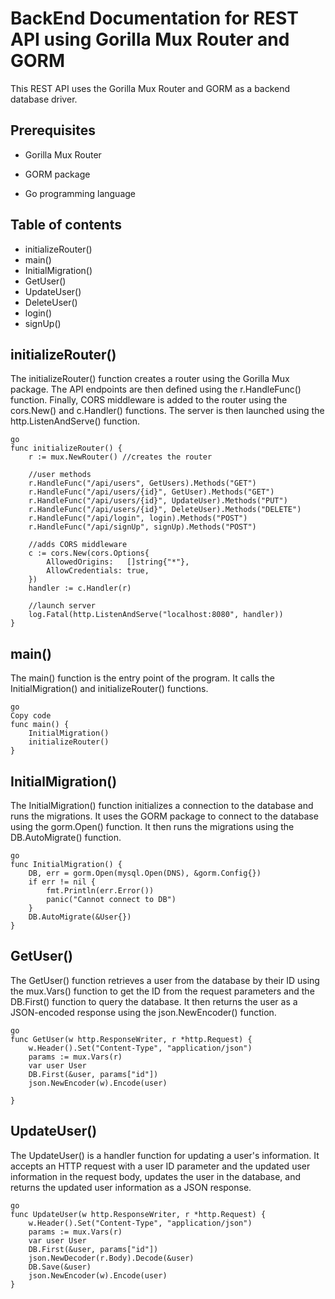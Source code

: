 # BackEnd Documentation for REST API using Gorilla Mux Router and GORM
 This REST API uses the Gorilla Mux Router and GORM as a backend database driver.

## Prerequisites

+ Gorilla Mux Router

+ GORM package

+ Go programming language

## Table of contents

+ initializeRouter()
+ main()
+ InitialMigration()
+ GetUser()
+ UpdateUser()
+ DeleteUser()
+ login()
+ signUp()
<a name="initializeRouter"></a>

## initializeRouter()

The initializeRouter() function creates a router using the Gorilla Mux package. The API endpoints are then defined using the r.HandleFunc() function. Finally, CORS middleware is added to the router using the cors.New() and c.Handler() functions. The server is then launched using the http.ListenAndServe() function.

```
go
func initializeRouter() {
	r := mux.NewRouter() //creates the router

	//user methods
	r.HandleFunc("/api/users", GetUsers).Methods("GET")
	r.HandleFunc("/api/users/{id}", GetUser).Methods("GET")
	r.HandleFunc("/api/users/{id}", UpdateUser).Methods("PUT")
	r.HandleFunc("/api/users/{id}", DeleteUser).Methods("DELETE")
	r.HandleFunc("/api/login", login).Methods("POST")
	r.HandleFunc("/api/signUp", signUp).Methods("POST")

	//adds CORS middleware
	c := cors.New(cors.Options{
		AllowedOrigins:   []string{"*"},
		AllowCredentials: true,
	})
	handler := c.Handler(r)

	//launch server
	log.Fatal(http.ListenAndServe("localhost:8080", handler))
}
```
<a name="main"></a>

## main()
The main() function is the entry point of the program. It calls the InitialMigration() and initializeRouter() functions.
```
go
Copy code
func main() {
	InitialMigration()
	initializeRouter()
}
```
<a name="InitialMigration"></a>

## InitialMigration()
The InitialMigration() function initializes a connection to the database and runs the migrations. It uses the GORM package to connect to the database using the gorm.Open() function. It then runs the migrations using the DB.AutoMigrate() function.
```
go
func InitialMigration() {
	DB, err = gorm.Open(mysql.Open(DNS), &gorm.Config{})
	if err != nil {
		fmt.Println(err.Error())
		panic("Cannot connect to DB")
	}
	DB.AutoMigrate(&User{})
}
```
<a name="GetUser"></a>

## GetUser()
The GetUser() function retrieves a user from the database by their ID using the mux.Vars() function to get the ID from the request parameters and the DB.First() function to query the database. It then returns the user as a JSON-encoded response using the json.NewEncoder() function.
```
go
func GetUser(w http.ResponseWriter, r *http.Request) {
	w.Header().Set("Content-Type", "application/json")
	params := mux.Vars(r)
	var user User
	DB.First(&user, params["id"])
	json.NewEncoder(w).Encode(user)

}
```

<a name="UpdateUser"></a>

## UpdateUser()
The UpdateUser() is a handler function for updating a user's information. It accepts an HTTP request with a user ID parameter and the updated user information in the request body, updates the user in the database, and returns the updated user information as a JSON response.
```
go
func UpdateUser(w http.ResponseWriter, r *http.Request) {
	w.Header().Set("Content-Type", "application/json")
	params := mux.Vars(r)
	var user User
	DB.First(&user, params["id"])
	json.NewDecoder(r.Body).Decode(&user)
	DB.Save(&user)
	json.NewEncoder(w).Encode(user)
}
```
